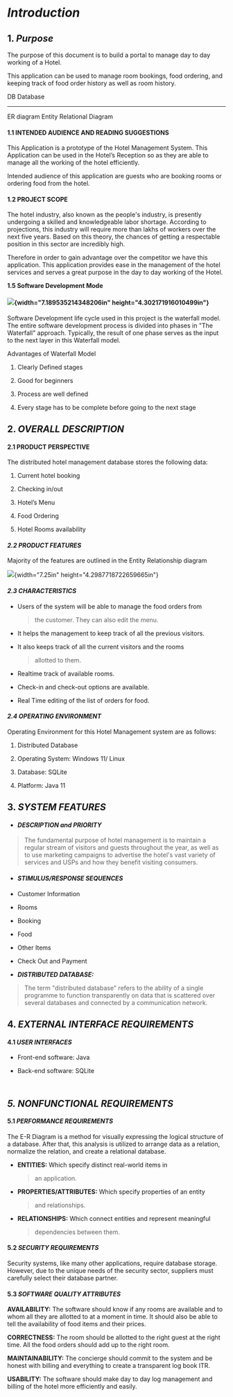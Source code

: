 ***Introduction***
==================

### 

**1. *Purpose*** 
-----------------

The purpose of this document is to build a portal to manage day to day
working of a Hotel.

This application can be used to manage room bookings, food ordering, and
keeping track of food order history as well as room history.

  DB           Database
  ------------ ---------------------------
  ER diagram   Entity Relational Diagram

#### **1.1 INTENDED AUDIENCE AND READING SUGGESTIONS**

This Application is a prototype of the Hotel Management System. This
Application can be used in the Hotel’s Reception so as they are able to
manage all the working of the hotel efficiently.

Intended audience of this application are guests who are booking rooms
or ordering food from the hotel.

#### **1.2 PROJECT SCOPE**

The hotel industry, also known as the people's industry, is presently
undergoing a skilled and knowledgeable labor shortage. According to
projections, this industry will require more than lakhs of workers over
the next five years. Based on this theory, the chances of getting a
respectable position in this sector are incredibly high.

Therefore in order to gain advantage over the competitor we have this
application. This application provides ease in the management of the
hotel services and serves a great purpose in the day to day working of
the Hotel.

**1.5 Software Development Mode**

#### ![](media/image1.png){width="7.189535214348206in" height="4.302171916010499in"}

Software Development life cycle used in this project is the waterfall
model. The entire software development process is divided into phases in
"The Waterfall" approach. Typically, the result of one phase serves as
the input to the next layer in this Waterfall model.

Advantages of Waterfall Model

1)  Clearly Defined stages

2)  Good for beginners

3)  Process are well defined

4)  Every stage has to be complete before going to the next stage

**2. *OVERALL DESCRIPTION***
----------------------------

####  

####  **2.1 PRODUCT PERSPECTIVE**

The distributed hotel management database stores the following data:

1)  Current hotel booking

2)  Checking in/out

3)  Hotel’s Menu

4)  Food Ordering

5)  Hotel Rooms availability

#### ***2.2 PRODUCT FEATURES***

Majority of the features are outlined in the Entity Relationship diagram

![](media/image2.png){width="7.25in" height="4.2987718722659665in"}

#### 

#### ***2.3 CHARACTERISTICS***

-   Users of the system will be able to manage the food orders from
    > the customer. They can also edit the menu.

-   It helps the management to keep track of all the previous visitors.

-   It also keeps track of all the current visitors and the rooms
    > allotted to them.

-   Realtime track of available rooms.

-   Check-in and check-out options are available.

-   Real Time editing of the list of orders for food.

#### ***2.4 OPERATING ENVIRONMENT***

Operating Environment for this Hotel Management system are as follows:

1)  Distributed Database

2)  Operating System: Windows 11/ Linux

3)  Database: SQLite

4)  Platform: Java 11

**3. *SYSTEM FEATURES***
------------------------

-   #### ***DESCRIPTION and PRIORITY***

> The fundamental purpose of hotel management is to maintain a regular
> stream of visitors and guests throughout the year, as well as to use
> marketing campaigns to advertise the hotel's vast variety of services
> and USPs and how they benefit visiting consumers.

-   #### ***STIMULUS/RESPONSE SEQUENCES***

<!-- -->

-   Customer Information

-   Rooms

-   Booking

-   Food

-   Other Items

-   Check Out and Payment

<!-- -->

-   ***DISTRIBUTED DATABASE:***

> The term "distributed database" refers to the ability of a single
> programme to function transparently on data that is scattered over
> several databases and connected by a communication network.

**4. *EXTERNAL INTERFACE REQUIREMENTS***
----------------------------------------

#### **4.1 *USER INTERFACES***

-   Front-end software: Java

-   Back-end software: SQLite

***\
5. NONFUNCTIONAL REQUIREMENTS***
--------------------------------

#### **5.1 *PERFORMANCE REQUIREMENTS***

The E-R Diagram is a method for visually expressing the logical
structure of a database. After that, this analysis is utilized to
arrange data as a relation, normalize the relation, and create a
relational database.

-   **ENTITIES:** Which specify distinct real-world items in
    > an application.

-   **PROPERTIES/ATTRIBUTES:** Which specify properties of an entity
    > and relationships.

-   **RELATIONSHIPS:** Which connect entities and represent meaningful
    > dependencies between them.

#### **5.2 *SECURITY REQUIREMENTS***

Security systems, like many other applications, require database
storage. However, due to the unique needs of the security sector,
suppliers must carefully select their database partner.

#### **5.3 *SOFTWARE QUALITY ATTRIBUTES***

**AVAILABILITY:** The software should know if any rooms are available
and to whom all they are allotted to at a moment in time. It should also
be able to tell the availability of food items and their prices.

**CORRECTNESS:** The room should be allotted to the right guest at the
right time. All the food orders should add up to the right room.

**MAINTAINABILITY:** The concierge should commit to the system and be
honest with billing and everything to create a transparent log book ITR.

**USABILITY:** The software should make day to day log management and
billing of the hotel more efficiently and easily.
